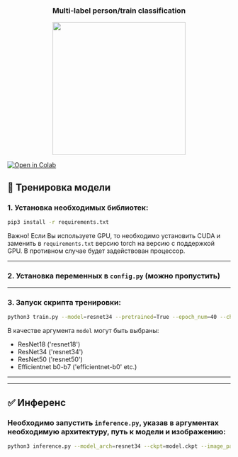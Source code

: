 ### <p align="center">Multi-label person/train classification</p>  

<p align="center"><img src="https://i.ibb.co/q5MxxqV/screenshot-2.png" height="300"></p>  


[![Open in Colab](https://colab.research.google.com/assets/colab-badge.svg)](https://colab.research.google.com/drive/1aZujmHUjzw5CPbIVwpYB2wt1kMKXy7Xx?usp=sharing)
## 🚀 Тренировка модели

### 1. Установка необходимых библиотек:
  ```sh
  pip3 install -r requirements.txt
  ```
Важно! Если Вы используете GPU, то необходимо установить CUDA и заменить в `requirements.txt` версию torch на версию с поддержкой GPU. 
В противном случае будет задействован процессор.


-----
### 2. Установка переменных в `config.py` (можно пропустить)

-----
### 3. Запуск скрипта тренировки:
```sh
python3 train.py --model=resnet34 --pretrained=True --epoch_num=40 --checkpoints=ckpts
  ```
 В качестве аргумента `model` могут быть выбраны:
 * ResNet18 ('resnet18')
 * ResNet34 ('resnet34')
 * ResNet50 ('resnet50')
 * Efficientnet b0-b7 ('efficientnet-b0' etc.)

-----
-----
## ✅ Инференс
###  Необходимо запустить `inference.py`, указав в аргументах необходимую архитектуру, путь к модели и изображению:
  ```sh
  python3 inference.py --model_arch=resnet34 --ckpt=model.ckpt --image_path=image.jpg
  ```
  
